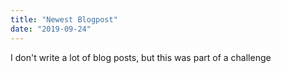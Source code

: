 ```yaml
---
title: "Newest Blogpost"
date: "2019-09-24"
---
```


I don't write a lot of blog posts, but this was part of a challenge
